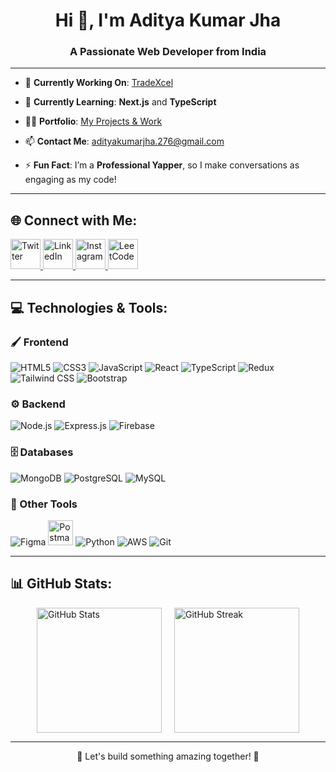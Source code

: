 <h1 align="center">Hi 👋, I'm Aditya Kumar Jha</h1>
<h3 align="center">A Passionate Web Developer from India</h3>

---

- 🔭 **Currently Working On**: [TradeXcel](https://github.com/Adiijha/TradeXcel-frontend)

- 🌱 **Currently Learning**: **Next.js** and **TypeScript**

- 👨‍💻 **Portfolio**: [My Projects & Work](https://adii-kj-portfolio.vercel.app)

- 📫 **Contact Me**: adityakumarjha.276@gmail.com

- ⚡ **Fun Fact**: I’m a **Professional Yapper**, so I make conversations as engaging as my code!

---

## 🌐 Connect with Me:
<p>
  <a href="https://twitter.com/adii_kj" target="_blank">
    <img src="https://img.icons8.com/color/48/twitter--v1.png" alt="Twitter" height="48" />
  </a>
  <a href="https://linkedin.com/in/adii_kj" target="_blank">
    <img src="https://img.icons8.com/color/48/linkedin-circled--v1.png" alt="LinkedIn" height="48" />
  </a>
  <a href="https://instagram.com/adii_jha" target="_blank">
    <img src="https://img.icons8.com/fluency/48/instagram-new.png" alt="Instagram" height="48" />
  </a>
  <a href="https://www.leetcode.com/adii_kj" target="_blank">
    <img src="https://img.icons8.com/external-tal-revivo-shadow-tal-revivo/48/external-level-up-your-coding-skills-and-quickly-land-a-job-logo-shadow-tal-revivo.png" alt="LeetCode" height="48" />
  </a>
</p>

---

## 💻 Technologies & Tools:

### 🖌️ Frontend
<p>
  <img src="https://img.icons8.com/color/48/html-5--v1.png" alt="HTML5" />
  <img src="https://img.icons8.com/color/48/css3.png" alt="CSS3" />
  <img src="https://img.icons8.com/color/48/javascript--v1.png" alt="JavaScript" />
  <img src="https://img.icons8.com/office/40/react.png" alt="React" />
  <img src="https://img.icons8.com/color/48/typescript.png" alt="TypeScript" />
  <img src="https://img.icons8.com/color/48/redux.png" alt="Redux" />
  <img src="https://img.icons8.com/color/48/tailwindcss.png" alt="Tailwind CSS" />
  <img src="https://img.icons8.com/color/48/bootstrap.png" alt="Bootstrap" />
</p>

### ⚙️ Backend
<p>
  <img src="https://img.icons8.com/color/48/nodejs.png" alt="Node.js" />
  <img src="https://img.icons8.com/ios-filled/50/express-js.png" alt="Express.js" />
  <img src="https://img.icons8.com/color/48/firebase.png" alt="Firebase" />
</p>

### 🗄️ Databases
<p>
  <img src="https://img.icons8.com/color/48/mongodb.png" alt="MongoDB" />
  <img src="https://img.icons8.com/color/48/postgresql.png" alt="PostgreSQL" />
  <img src="https://img.icons8.com/color/48/mysql-logo.png" alt="MySQL" />
</p>

### 🔧 Other Tools
<p>
  <img src="https://img.icons8.com/color/48/figma.png" alt="Figma" />
  <img src="https://img.icons8.com/dusk/64/postman-api.png" alt="Postman" height="40" width="40" />
  <img src="https://img.icons8.com/color/48/python--v1.png" alt="Python" />
  <img src="https://img.icons8.com/color/48/amazon-web-services.png" alt="AWS" />
  <img src="https://img.icons8.com/ios/50/git.png" alt="Git" />
</p>

---

## 📊 GitHub Stats:
<div style="display: flex; flex-wrap: wrap; justify-content: center; gap: 20px;">
  <img src="https://github-readme-stats.vercel.app/api?username=adiijha&show_icons=true&theme=radical" alt="GitHub Stats" height="200" />
  <img src="https://github-readme-streak-stats.herokuapp.com/?user=adiijha&theme=radical" alt="GitHub Streak" height="200" />
</div>

---

<p align="center">🌟 Let's build something amazing together! 🌟</p>
